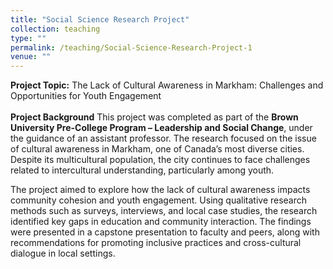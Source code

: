 ```yaml
---
title: "Social Science Research Project"
collection: teaching
type: ""
permalink: /teaching/Social-Science-Research-Project-1
venue: ""
---
```


**Project Topic:** The Lack of Cultural Awareness in Markham: Challenges and Opportunities for Youth Engagement
<br><br>**Project Background**
This project was completed as part of the **Brown University Pre-College Program – Leadership and Social Change**, under the guidance of an assistant professor. The research focused on the issue of cultural awareness in Markham, one of Canada’s most diverse cities. Despite its multicultural population, the city continues to face challenges related to intercultural understanding, particularly among youth.

The project aimed to explore how the lack of cultural awareness impacts community cohesion and youth engagement. Using qualitative research methods such as surveys, interviews, and local case studies, the research identified key gaps in education and community interaction. The findings were presented in a capstone presentation to faculty and peers, along with recommendations for promoting inclusive practices and cross-cultural dialogue in local settings.


